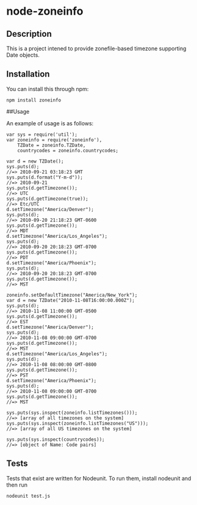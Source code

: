 # node-zoneinfo

## Description

This is a project intened to provide zonefile-based timezone supporting Date objects.

## Installation

You can install this through npm:
    
    npm install zoneinfo
    
##Usage

An example of usage is as follows:

    var sys = require('util');
    var zoneinfo = require('zoneinfo'),
        TZDate = zoneinfo.TZDate,
        countrycodes = zoneinfo.countrycodes;
    
    var d = new TZDate();
    sys.puts(d);
    //=> 2010-09-21 03:18:23 GMT
    sys.puts(d.format("Y-m-d"));
    //=> 2010-09-21
    sys.puts(d.getTimezone());
    //=> UTC
    sys.puts(d.getTimezone(true));
    //=> Etc/UTC
    d.setTimezone("America/Denver");
    sys.puts(d);
    //=> 2010-09-20 21:18:23 GMT-0600
    sys.puts(d.getTimezone());
    //=> MDT
    d.setTimezone("America/Los_Angeles");
    sys.puts(d);
    //=> 2010-09-20 20:18:23 GMT-0700
    sys.puts(d.getTimezone());
    //=> PDT
    d.setTimezone("America/Phoenix");
    sys.puts(d);
    //=> 2010-09-20 20:18:23 GMT-0700
    sys.puts(d.getTimezone());
    //=> MST
    
    zoneinfo.setDefaultTimezone("America/New_York");
    var d = new TZDate("2010-11-08T16:00:00.000Z");
    sys.puts(d);
    //=> 2010-11-08 11:00:00 GMT-0500
    sys.puts(d.getTimezone());
    //=> EST
    d.setTimezone("America/Denver");
    sys.puts(d);
    //=> 2010-11-08 09:00:00 GMT-0700
    sys.puts(d.getTimezone());
    //=> MST
    d.setTimezone("America/Los_Angeles");
    sys.puts(d);
    //=> 2010-11-08 08:00:00 GMT-0800
    sys.puts(d.getTimezone());
    //=> PST
    d.setTimezone("America/Phoenix");
    sys.puts(d);
    //=> 2010-11-08 09:00:00 GMT-0700
    sys.puts(d.getTimezone());
    //=> MST
    
    sys.puts(sys.inspect(zoneinfo.listTimezones()));
    //=> [array of all timezones on the system]
    sys.puts(sys.inspect(zoneinfo.listTimezones("US")));
    //=> [array of all US timezones on the system]
    
    sys.puts(sys.inspect(countrycodes));
    //=> [object of Name: Code pairs]

## Tests

Tests that exist are written for Nodeunit.
To run them, install nodeunit and then run

    nodeunit test.js
